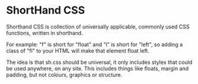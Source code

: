 ShortHand CSS
==========


Shorthand CSS is collection of universally applicable, commonly used CSS functions, written in shorthand.

For example: "f" is short for "float" and "l" is short for "left", so adding a class of "fl" to your HTML will make that element float left.

The idea is that sh.css should be universal, it only includes styles that could be used anywhere, on any site. This includes things like floats, margin and padding, but not colours, graphics or structure.
